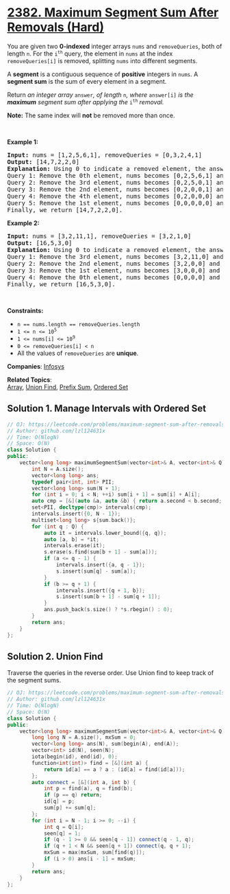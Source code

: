 # [2382. Maximum Segment Sum After Removals (Hard)](https://leetcode.com/problems/maximum-segment-sum-after-removals)

<p>You are given two <strong>0-indexed</strong> integer arrays <code>nums</code> and <code>removeQueries</code>, both of length <code>n</code>. For the <code>i<sup>th</sup></code> query, the element in <code>nums</code> at the index <code>removeQueries[i]</code> is removed, splitting <code>nums</code> into different segments.</p>
<p>A <strong>segment</strong> is a contiguous sequence of <strong>positive</strong> integers in <code>nums</code>. A <strong>segment sum</strong> is the sum of every element in a segment.</p>
<p>Return<em> an integer array </em><code>answer</code><em>, of length </em><code>n</code><em>, where </em><code>answer[i]</code><em> is the <strong>maximum</strong> segment sum after applying the </em><code>i<sup>th</sup></code> <em>removal.</em></p>
<p><strong>Note:</strong> The same index will <strong>not</strong> be removed more than once.</p>
<p>&nbsp;</p>
<p><strong class="example">Example 1:</strong></p>
<pre><strong>Input:</strong> nums = [1,2,5,6,1], removeQueries = [0,3,2,4,1]
<strong>Output:</strong> [14,7,2,2,0]
<strong>Explanation:</strong> Using 0 to indicate a removed element, the answer is as follows:
Query 1: Remove the 0th element, nums becomes [0,2,5,6,1] and the maximum segment sum is 14 for segment [2,5,6,1].
Query 2: Remove the 3rd element, nums becomes [0,2,5,0,1] and the maximum segment sum is 7 for segment [2,5].
Query 3: Remove the 2nd element, nums becomes [0,2,0,0,1] and the maximum segment sum is 2 for segment [2]. 
Query 4: Remove the 4th element, nums becomes [0,2,0,0,0] and the maximum segment sum is 2 for segment [2]. 
Query 5: Remove the 1st element, nums becomes [0,0,0,0,0] and the maximum segment sum is 0, since there are no segments.
Finally, we return [14,7,2,2,0].</pre>
<p><strong class="example">Example 2:</strong></p>
<pre><strong>Input:</strong> nums = [3,2,11,1], removeQueries = [3,2,1,0]
<strong>Output:</strong> [16,5,3,0]
<strong>Explanation:</strong> Using 0 to indicate a removed element, the answer is as follows:
Query 1: Remove the 3rd element, nums becomes [3,2,11,0] and the maximum segment sum is 16 for segment [3,2,11].
Query 2: Remove the 2nd element, nums becomes [3,2,0,0] and the maximum segment sum is 5 for segment [3,2].
Query 3: Remove the 1st element, nums becomes [3,0,0,0] and the maximum segment sum is 3 for segment [3].
Query 4: Remove the 0th element, nums becomes [0,0,0,0] and the maximum segment sum is 0, since there are no segments.
Finally, we return [16,5,3,0].
</pre>
<p>&nbsp;</p>
<p><strong>Constraints:</strong></p>
<ul>
	<li><code>n == nums.length == removeQueries.length</code></li>
	<li><code>1 &lt;= n &lt;= 10<sup>5</sup></code></li>
	<li><code>1 &lt;= nums[i] &lt;= 10<sup>9</sup></code></li>
	<li><code>0 &lt;= removeQueries[i] &lt; n</code></li>
	<li>All the values of <code>removeQueries</code> are <strong>unique</strong>.</li>
</ul>

**Companies**:
[Infosys](https://leetcode.com/company/infosys)

**Related Topics**:  
[Array](https://leetcode.com/tag/array/), [Union Find](https://leetcode.com/tag/union-find/), [Prefix Sum](https://leetcode.com/tag/prefix-sum/), [Ordered Set](https://leetcode.com/tag/ordered-set/)

## Solution 1. Manage Intervals with Ordered Set

```cpp
// OJ: https://leetcode.com/problems/maximum-segment-sum-after-removals
// Author: github.com/lzl124631x
// Time: O(NlogN)
// Space: O(N)
class Solution {
public:
    vector<long long> maximumSegmentSum(vector<int>& A, vector<int>& Q) {
        int N = A.size();
        vector<long long> ans;
        typedef pair<int, int> PII;
        vector<long long> sum(N + 1);
        for (int i = 0; i < N; ++i) sum[i + 1] = sum[i] + A[i];
        auto cmp = [&](auto &a, auto &b) { return a.second < b.second; };
        set<PII, decltype(cmp)> intervals(cmp);
        intervals.insert({0, N - 1});
        multiset<long long> s{sum.back()};
        for (int q : Q) {
            auto it = intervals.lower_bound({q, q});
            auto [a, b] = *it;
            intervals.erase(it);
            s.erase(s.find(sum[b + 1] - sum[a]));
            if (a <= q - 1) {
                intervals.insert({a, q - 1});
                s.insert(sum[q] - sum[a]);
            }
            if (b >= q + 1) {
                intervals.insert({q + 1, b});
                s.insert(sum[b + 1] - sum[q + 1]);
            }
            ans.push_back(s.size() ? *s.rbegin() : 0);
        }
        return ans;
    }
};
```

## Solution 2. Union Find

Traverse the queries in the reverse order. Use Union find to keep track of the segment sums.

```cpp
// OJ: https://leetcode.com/problems/maximum-segment-sum-after-removals
// Author: github.com/lzl124631x
// Time: O(NlogN)
// Space: O(N)
class Solution {
public:
    vector<long long> maximumSegmentSum(vector<int>& A, vector<int>& Q) {
        long long N = A.size(), mxSum = 0;
        vector<long long> ans(N), sum(begin(A), end(A));
        vector<int> id(N), seen(N);
        iota(begin(id), end(id), 0);
        function<int(int)> find = [&](int a) {
            return id[a] == a ? a : (id[a] = find(id[a]));
        };
        auto connect = [&](int a, int b) {
            int p = find(a), q = find(b);
            if (p == q) return;
            id[q] = p;
            sum[p] += sum[q];
        };
        for (int i = N - 1; i >= 0; --i) {
            int q = Q[i];
            seen[q] = 1;
            if (q - 1 >= 0 && seen[q - 1]) connect(q - 1, q);
            if (q + 1 < N && seen[q + 1]) connect(q, q + 1);
            mxSum = max(mxSum, sum[find(q)]);
            if (i > 0) ans[i - 1] = mxSum;
        }
        return ans;
    }
};
```